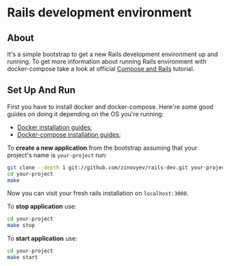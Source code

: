 # Rails development environment

## About
It's a simple bootstrap to get a new Rails development environment up and running.
To get more information about running Rails environment with docker-compose take a look at official [Compose and Rails](https://docs.docker.com/compose/rails/) tutorial.

## Set Up And Run
First you have to install docker and docker-compose. Here're some good guides on doing it depending on the OS you're running:
* [Docker installation guides](https://docs.docker.com/engine/installation);
* [Docker-compose installation guides](https://docs.docker.com/compose/install/);

To **create a new application** from the bootstrap assuming that your project's name is `your-project` run:
```bash
git clone --depth 1 git://github.com/zinovyev/rails-dev.git your-project
cd your-project
make
```

Now you can visit your fresh rails installation on `localhost:3000`.

To **stop application** use:
```bash 
cd your-project
make stop
```
To **start application** use:
```bash
cd your-project
make start
```
